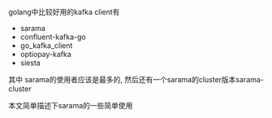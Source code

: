 

golang中比较好用的kafka client有

- sarama
- confluent-kafka-go
- go_kafka_client
- optiopay-kafka
- siesta

其中 sarama的使用者应该是最多的, 然后还有一个sarama的cluster版本sarama-cluster

本文简单描述下sarama的一些简单使用

